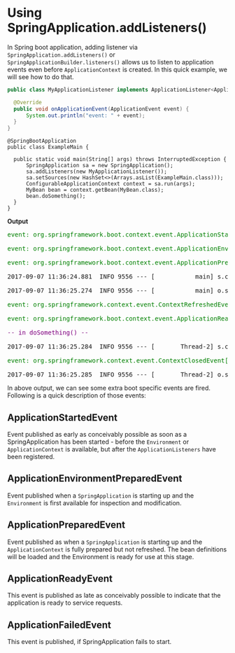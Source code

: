 # Using SpringApplication.addListeners()

In Spring boot application, adding listener via `SpringApplication.addListeners()` or `SpringApplicationBuilder.listeners()` allows us to listen to application events even before `ApplicationContext` is created. In this quick example, we will see how to do that.

```java
public class MyApplicationListener implements ApplicationListener<ApplicationEvent> {

  @Override
  public void onApplicationEvent(ApplicationEvent event) {
      System.out.println("event: " + event);
  }
}
```

```
@SpringBootApplication
public class ExampleMain {

  public static void main(String[] args) throws InterruptedException {
      SpringApplication sa = new SpringApplication();
      sa.addListeners(new MyApplicationListener());
      sa.setSources(new HashSet<>(Arrays.asList(ExampleMain.class)));
      ConfigurableApplicationContext context = sa.run(args);
      MyBean bean = context.getBean(MyBean.class);
      bean.doSomething();
  }
}
```

**Output**

<pre>
<span style="color:green">event: org.springframework.boot.context.event.ApplicationStartedEvent[source=org.springframework.boot.SpringApplication@402f32ff]</span>
<br><span style="color:green">event: org.springframework.boot.context.event.ApplicationEnvironmentPreparedEvent[source=org.springframework.boot.SpringApplication@402f32ff]</span>
<br><span style="color:green">event: org.springframework.boot.context.event.ApplicationPreparedEvent[source=org.springframework.boot.SpringApplication@402f32ff]</span>
<br>2017-09-07 11:36:24.881  INFO 9556 --- [           main] s.c.a.AnnotationConfigApplicationContext : Refreshing org.springframework.context.annotation.AnnotationConfigApplicationContext@7e9a5fbe: startup date [Thu Sep 07 11:36:24 CDT 2017]; root of context hierarchy
<br>2017-09-07 11:36:25.274  INFO 9556 --- [           main] o.s.j.e.a.AnnotationMBeanExporter        : Registering beans for JMX exposure on startup
<br><span style="color:green">event: org.springframework.context.event.ContextRefreshedEvent[source=org.springframework.context.annotation.AnnotationConfigApplicationContext@7e9a5fbe: startup date [Thu Sep 07 11:36:24 CDT 2017]; root of context hierarchy]</span>
<br><span style="color:green">event: org.springframework.boot.context.event.ApplicationReadyEvent[source=org.springframework.boot.SpringApplication@402f32ff]</span>
<br><span style="color:purple">-- in doSomething() --</span>
<br>2017-09-07 11:36:25.284  INFO 9556 --- [       Thread-2] s.c.a.AnnotationConfigApplicationContext : Closing org.springframework.context.annotation.AnnotationConfigApplicationContext@7e9a5fbe: startup date [Thu Sep 07 11:36:24 CDT 2017]; root of context hierarchy
<br><span style="color:green">event: org.springframework.context.event.ContextClosedEvent[source=org.springframework.context.annotation.AnnotationConfigApplicationContext@7e9a5fbe: startup date [Thu Sep 07 11:36:24 CDT 2017]; root of context hierarchy]</span>
<br>2017-09-07 11:36:25.285  INFO 9556 --- [       Thread-2] o.s.j.e.a.AnnotationMBeanExporter        : Unregistering JMX-exposed beans on shutdown</pre>

In above output, we can see some extra boot specific events are fired. Following is a quick description of those events:

## ApplicationStartedEvent

Event published as early as conceivably possible as soon as a SpringApplication has been started - before the `Environment` or `ApplicationContext` is available, but after the `ApplicationListeners` have been registered.

## ApplicationEnvironmentPreparedEvent

Event published when a `SpringApplication` is starting up and the `Environment` is first available for inspection and modification.

## ApplicationPreparedEvent

Event published as when a `SpringApplication` is starting up and the `ApplicationContext` is fully prepared but not refreshed. The bean definitions will be loaded and the Environment is ready for use at this stage.

## ApplicationReadyEvent

This event is published as late as conceivably possible to indicate that the application is ready to service requests.

## ApplicationFailedEvent

This event is published, if SpringApplication fails to start.